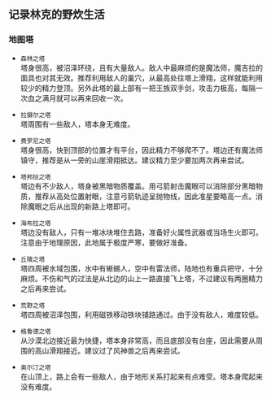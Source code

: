## 记录林克的野炊生活

### 地图塔
- `森林之塔`    
    塔身很高，被沼泽环绕，且有大量敌人。敌人中最麻烦的是魔法师，魔吉拉的面具也对其无效。推荐利用敌人的巢穴，从最高处往塔上滑翔，这样就能利用较少的精力登顶。另外此塔的最上部有一把王族双手剑，攻击力极高，每隔一次血之满月就可以再来回收一次。

- `拉摄尔之塔`   
    塔周围有一些敌人，塔本身无难度。

- `费罗尼之塔`  
    塔身很高，快到顶部的位置才有平台，因此精力不够爬不了。塔边还有魔法师镇守，推荐是从一旁的山崖滑翔抵达。建议精力至少要加两次再来尝试。

- `塔邦挞之塔`  
    塔边有不少敌人，塔身被黑暗物质覆盖。用弓箭射击魔眼可以消除部分黑暗物质，推荐从高处位置射眼，注意弓箭轨迹呈抛物线，因此准星要略高一点。消除魔眼之后从出现的新路上塔即可。

- `海布拉之塔`  
    塔边没有敌人，只有一堆冰块堆住去路，准备好火属性武器或当场生火即可。注意由于地理原因，此地属于极度严寒，要做好准备。

- `丘陵之塔`  
    塔四周被水域包围，水中有蜥蜴人，空中有雷法师，陆地也有重兵把守，十分麻烦。不伤和气的过法是从北边的山上一路直接飞上塔，不过建议有两圈精力之后再来尝试。

- `荒野之塔`  
    塔四周被沼泽包围，利用磁铁移动铁块铺路通过。由于没有敌人，难度较低。

- `格鲁德之塔`  
    从沙漠北边接近最为快捷，塔本身非常高，而且底部没有台座，因此需要从周围的高山滑翔接近。建议过了风神兽之后再来尝试。

- `奥尔汀之塔`  
    在山顶上，路上会有一些敌人，由于地形关系打起来有点难受。塔本身爬起来没有难度。
